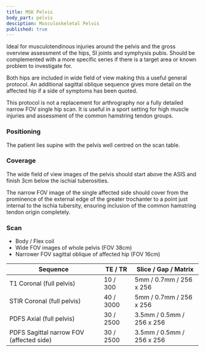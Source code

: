 ```yaml
---
title: MSK Pelvis
body_part: pelvis
desciption: Musculoskeletal Pelvis
published: true
---
```


Ideal for musculotendinous injuries around the pelvis and the gross overview assessment of the hips, SI joints and symphysis pubis. Should be complemented with a more specific series if there is a target area or known problem to investigate for.

Both hips are included in wide field of view making this a useful general protocol. An additional sagittal oblique sequence gives more detail on the affected hip if a side of symptoms has been quoted.

This protocol is not a replacement for arthrography nor a fully detailed narrow FOV single hip scan. It is useful in a sport setting for high muscle injuries and assessment of the common hamstring tendon groups.

### Positioning
The patient lies supine with the pelvis well centred on the scan table.

### Coverage

The wide field of view images of the pelvis should start above the ASIS and finish 3cm below the ischial tuberosities.

The narrow FOV image of the single affected side should cover from the prominence of the external edge of the greater trochanter to a point just internal to the ischia tubersity, ensuring inclusion of the common hamstring tendon origin completely.

### Scan
- Body / Flex coil
- Wide FOV images of whole pelvis (FOV 38cm)
- Narrower FOV sagittal oblique of affected hip (FOV 16cm)

| Sequence              | TE / TR           | Slice / Gap / Matrix      |
| ---                   | ---               | ---                       |
| T1 Coronal 	(full pelvis)		| 10 / 300			| 5mm / 0.7mm / 256 x 256	|
| STIR Coronal (full pelvis)			| 40 / 3000			| 5mm / 0.7mm / 256 x 256	|
| PDFS Axial (full pelvis)			| 30 / 2500			| 3.5mm / 0.5mm / 256 x 256	|
| PDFS Sagittal narrow FOV (affected side) | 30 / 2500			| 3.5mm / 0.5mm / 256 x 256	|
